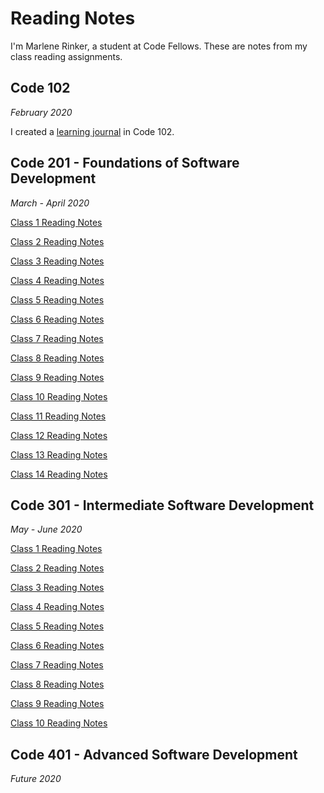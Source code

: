 # Reading Notes

I'm Marlene Rinker, a student at Code Fellows. These are notes from my class reading assignments.

## Code 102 
_February 2020_

I created a [learning journal](https://marlene-rinker.github.io/learning-journal/) in Code 102. 

## Code 201 - Foundations of Software Development
_March - April 2020_

[Class 1 Reading Notes](https://marlene-rinker.github.io/reading-notes/201/class-01) 

[Class 2 Reading Notes](https://marlene-rinker.github.io/reading-notes/201/class-02)

[Class 3 Reading Notes](https://marlene-rinker.github.io/reading-notes/201/class-03)

[Class 4 Reading Notes](https://marlene-rinker.github.io/reading-notes/201/class-04)

[Class 5 Reading Notes](https://marlene-rinker.github.io/reading-notes/201/class-05)

[Class 6 Reading Notes](https://marlene-rinker.github.io/reading-notes/201/class-06)

[Class 7 Reading Notes](https://marlene-rinker.github.io/reading-notes/201/class-07)

[Class 8 Reading Notes](https://marlene-rinker.github.io/reading-notes/201/class-08)

[Class 9 Reading Notes](https://marlene-rinker.github.io/reading-notes/201/class-09)

[Class 10 Reading Notes](https://marlene-rinker.github.io/reading-notes/201/class-10)

[Class 11 Reading Notes](https://marlene-rinker.github.io/reading-notes/201/class-11)

[Class 12 Reading Notes](https://marlene-rinker.github.io/reading-notes/201/class-12)

[Class 13 Reading Notes](https://marlene-rinker.github.io/reading-notes/201/class-13)

[Class 14 Reading Notes](https://marlene-rinker.github.io/reading-notes/201/class-14)

## Code 301 - Intermediate Software Development
_May - June 2020_

[Class 1 Reading Notes](https://marlene-rinker.github.io/reading-notes/301/class-01)

[Class 2 Reading Notes](https://marlene-rinker.github.io/reading-notes/301/class-02)

[Class 3 Reading Notes](https://marlene-rinker.github.io/reading-notes/301/class-03)

[Class 4 Reading Notes](https://marlene-rinker.github.io/reading-notes/301/class-04)

[Class 5 Reading Notes](https://marlene-rinker.github.io/reading-notes/301/class-05)

[Class 6 Reading Notes](https://marlene-rinker.github.io/reading-notes/301/class-06)

[Class 7 Reading Notes](https://marlene-rinker.github.io/reading-notes/301/class-07)

[Class 8 Reading Notes](https://marlene-rinker.github.io/reading-notes/301/class-08)

[Class 9 Reading Notes](https://marlene-rinker.github.io/reading-notes/301/class-09)

[Class 10 Reading Notes](https://marlene-rinker.github.io/reading-notes/301/class-10)

## Code 401 - Advanced Software Development
_Future 2020_
